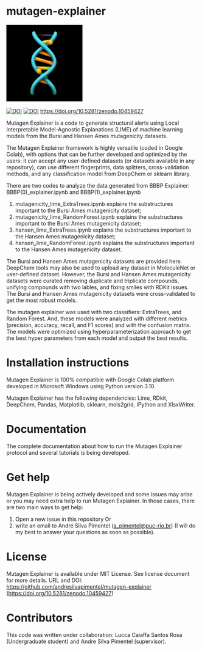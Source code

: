 # mutagen-explainer

<img src="DNA_emoji_1.jpeg" alt="drawing" width="200"/>

[![DOI](https://zenodo.org/badge/10459427.svg)](https://zenodo.org/badge/latestdoi/10459427)
[![DOI](https://zenodo.org/badge/10459427.svg)](https://zenodo.org/badge/latestdoi/10459427)
https://doi.org/10.5281/zenodo.10459427

Mutagen Explainer is a code to generate structural alerts using Local Interpretable Model-Agnostic Explanations (LIME) of machine learning models from the Bursi and Hansen Ames mutagenicity datasets.

The Mutagen Explainer framework is highly versatile (coded in Google Colab), with options that can be further developed and optimized by the users: it can accept any user-defined datasets (or datasets available in any repository), can use different fingerprints, data splitters, cross-validation methods, and any classification model from DeepChem or sklearn library.

There are two codes to analyze the data generated from BBBP Explainer: BBBP(0)_explainer.ipynb and BBBP(1)_explainer.ipynb
1) mutagenicity_lime_ExtraTrees.ipynb explains the substructures important to the Bursi Ames mutagenicity dataset;
2) mutagenicity_lime_RandomForest.ipynb explains the substructures important to the Bursi Ames mutagenicity dataset;
3) hansen_lime_ExtraTrees.ipynb explains the substructures important to the Hansen Ames mutagenicity dataset;
2) hansen_lime_RandomForest.ipynb explains the substructures important to the Hansen Ames mutagenicity dataset.

The Bursi and Hansen Ames mutagenicity datasets are provided here. DeepChem tools may also be used to upload any dataset in MoleculeNet or user-defined dataset. However, the Bursi and Hansen Ames mutagenicity datasets were curated removing duplicate and triplicate compounds, unifying compounds with two lables, and fixing smiles with RDKit issues. The Bursi and Hansen Ames mutagenicity datasets were cross-validated to get the most robust models.

The mutagen explainer was used with two classifiers: ExtraTrees, and Random Forest. And, these models were analyzed with different metrics (precision, accuracy, recall, and F1 scores) and with the confusion matrix. The models were optimized using hyperparameterization approach to get the best hyper parameters from each model and output the best results.

# Installation instructions

Mutagen Explainer is 100% compatible with Google Colab platform developed in Microsoft Windows using Python version 3.10.

Mutagen Explainer has the following dependencies: Lime, RDkit, DeepChem, Pandas, Matplotlib, sklearn, mols2grid, IPython and XlsxWriter.

# Documentation

The complete documentation about how to run the Mutagen Explainer protocol and several tutorials is being developed.

# Get help

Mutagen Explainer is being actively developed and some issues may arise or you may need extra help to run Mutagen Explainer. In those cases, there are two main ways to get help:

1) Open a new issue in this repository
Or 
2) write an email to André Silva Pimentel (a_pimentel@puc-rio.br) (I will do my best to answer your questions as soon as possible).

# License

Mutagen Explainer is available under MIT License. See license document for more details. URL and DOI: https://github.com/andresilvapimentel/mutagen-explainer (https://doi.org/10.5281/zenodo.10459427)

# Contributors

This code was written under collaboration:
Lucca Caiaffa Santos Rosa (Undergraduate student) and Andre Silva Pimentel (supervisor).
